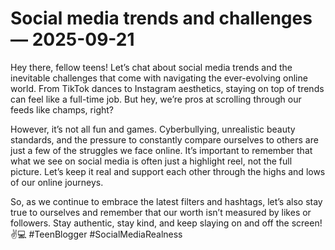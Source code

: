 # Social media trends and challenges — 2025-09-21

Hey there, fellow teens! Let’s chat about social media trends and the inevitable challenges that come with navigating the ever-evolving online world. From TikTok dances to Instagram aesthetics, staying on top of trends can feel like a full-time job. But hey, we’re pros at scrolling through our feeds like champs, right?

However, it’s not all fun and games. Cyberbullying, unrealistic beauty standards, and the pressure to constantly compare ourselves to others are just a few of the struggles we face online. It’s important to remember that what we see on social media is often just a highlight reel, not the full picture. Let’s keep it real and support each other through the highs and lows of our online journeys.

So, as we continue to embrace the latest filters and hashtags, let’s also stay true to ourselves and remember that our worth isn’t measured by likes or followers. Stay authentic, stay kind, and keep slaying on and off the screen!✌️💻 #TeenBlogger #SocialMediaRealness